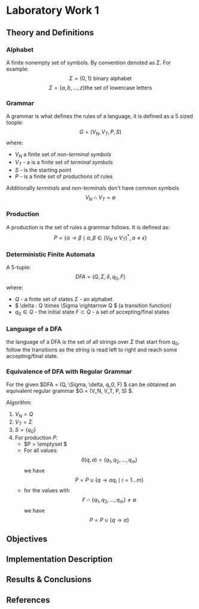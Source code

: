 # Laboratory Work 1

## Theory and Definitions

### Alphabet

A finite nonempty set of symbols. By convention denoted as $\Sigma$. For
example:
$$ \Sigma = \{0, 1\} \text{ binary alphabet} $$
$$ \Sigma = \{ a, b, \dots, z \} \text{the set of lowercase letters} $$

### Grammar

A grammar is what defines the rules of a language, it is defined as a 5
sized toople:
$$ G = (V_{N}, V_{T}, P, S) $$
where:
- $V_{N}$ a finite set of *non-terminal symbols*  
- $V_T$ - a is a finite set of *terminal symbols*  
- $S$ - is the starting point  
- $P$ - is a finite set of productions of rules  

Additionally *terminals* and *non-terminals* don't have common symbols
$$V_N \cap V_T = \emptyset $$

### Production

A production is the set of rules a grammar follows. It is defined as:
$$ P = \{ \alpha \to \beta \mid \alpha,\, \beta \in (V_{N} \cup V_{T})^*,\, \alpha \ne \epsilon \} $$

### Deterministic Finite Automata

A 5-tuple:
$$ DFA = (Q, \Sigma, \delta, q_{0}, F) $$
where:
- $Q$ - a finite set of states $\Sigma$ - an alphabet  
- $ \delta : Q \times \Sigma \rightarrow Q $ (a transition function)  
- $q_{0} \in Q$ - the initial state $F \subset Q$ - a set of accepting/final states  

### Language of a DFA

the language of a DFA is the set of all strings over $\Sigma$ that
start from $q_{0}$, follow the transitions as the string is read
left to right and reach some accepting/final state.

### Equivalence of DFA with Regular Grammar

For the given $DFA = (Q, \Sigma, \delta, q_0, F) $ can be obtained an
equivalent regular grammar $G = (V_N, V_T, P, S) $.

Algorithm:

1.  $V_N = Q$
2.  $V_T = \Sigma$
3.  $S = \{q_0\}$
4.  For production $P$:
    - $P = \emptyset $
    - For all values:
      $$ \delta(q, a) = (q_1, q_2, \dots, q_m) $$
      we have
      $$ P = P\cup \{ q \rightarrow aq_i \mid  i = 1\dots m \} $$
    - for the values with 
      $$ F \cap \{ q_1, q_2, \dots, q_m\} \neq \emptyset $$
      we have
      $$ P = P\cup \{q \rightarrow a\} $$

## Objectives

## Implementation Description

## Results & Conclusions

## References
